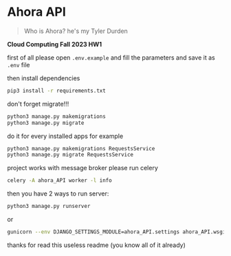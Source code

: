 # Ahora API

> Who is Ahora? 
> he's my Tyler Durden

**Cloud Computing Fall 2023 HW1**


first of all please open `.env.example` and fill the parameters and save it as `.env` file


then install dependencies 
```bash
pip3 install -r requirements.txt
```


don't forget migrate!!!
```bash
python3 manage.py makemigrations
python3 manage.py migrate
```


do it for every installed apps for example
```bash
python3 manage.py makemigrations RequestsService
python3 manage.py migrate RequestsService
```


project works with message broker please run celery
```bash
celery -A ahora_API worker -l info
```



then you have 2 ways to run server:
```bash
python3 manage.py runserver
```
or
```bash
gunicorn --env DJANGO_SETTINGS_MODULE=ahora_API.settings ahora_API.wsgi:application
```



thanks for read this useless readme (you know all of it already)
